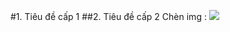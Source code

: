 #1. Tiêu đề cấp 1
##2. Tiêu đề cấp 2
Chèn img :
<img src="https://camo.githubusercontent.com/8943edb62d927a7d6643570fedc3ce027818002e/687474703a2f2f696d6775722e636f6d2f4a65764a6774372e6a7067">
